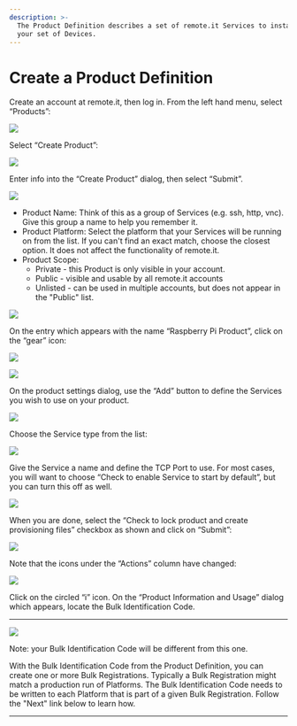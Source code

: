 ```yaml
---
description: >-
  The Product Definition describes a set of remote.it Services to install on
  your set of Devices.
---
```


# Create a Product Definition

Create an account at remote.it, then log in.  From the left hand menu, select “Products”:

![](../../.gitbook/assets/image%20%28105%29.png)

Select “Create Product”:

![](../../.gitbook/assets/image%20%2877%29.png)

Enter info into the “Create Product” dialog, then select “Submit”.

![](../../.gitbook/assets/image%20%28155%29.png)

* Product Name: Think of this as a group of Services \(e.g. ssh, http, vnc\).  Give this group a name to help you remember it.
* Product Platform: Select the platform that your Services will be running on from the list.  If you can't find an exact match, choose the closest option.  It does not affect the functionality of remote.it.
* Product Scope: 
  * Private - this Product is only visible in your account.
  * Public - visible and usable by all remote.it accounts
  * Unlisted - can be used in multiple accounts, but does not appear in the "Public" list.

![](../../.gitbook/assets/image%20%28434%29.png)

On the entry which appears with the name “Raspberry Pi Product”, click on the “gear” icon:

![](../../.gitbook/assets/image%20%2875%29.png)

![](../../.gitbook/assets/image%20%28281%29.png)

On the product settings dialog, use the “Add” button to define the Services you wish to use on your product.  

![](../../.gitbook/assets/image%20%28342%29.png)

Choose the Service type from the list:

![](../../.gitbook/assets/image%20%28411%29.png)

Give the Service a name and define the TCP Port to use.  For most cases, you will want to choose “Check to enable Service to start by default”, but you can turn this off as well.

![](../../.gitbook/assets/image%20%28432%29.png)

When you are done, select the “Check to lock product and create provisioning files” checkbox as shown and click on “Submit”:

![](../../.gitbook/assets/image%20%28325%29.png)

Note that the icons under the “Actions” column have changed:

![](../../.gitbook/assets/image%20%28471%29.png)

Click on the circled “i” icon.  On the “Product Information and Usage” dialog which appears, locate the Bulk Identification Code.  
****

![](../../.gitbook/assets/image%20%28331%29.png)

Note: your Bulk Identification Code will be different from this one.  

With the Bulk Identification Code from the Product Definition, you can create one or more Bulk Registrations.  Typically a Bulk Registration might match a production run of Platforms.  The Bulk Identification Code needs to be written to each Platform that is part of a given Bulk Registration.  Follow the "Next" link below to learn how.  
****

